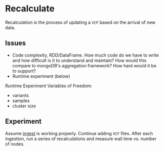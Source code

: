 # Recalculate

Recalculation is the process of updating a `VCF` based on the arrival of new data.

## Issues

- Code complexity, RDD/DataFrame.  How much code do we have to write and how difficult is it to understand and maintain?  How would this compare to mongoDB's aggregation framework?  How hard would it be to support?
- Runtime experiment (below)

Runtime Experiment Variables of Freedom:
- variants
- samples
- cluster size

## Experiment

Assume [ingest](ingest.md) is working properly.  Continue adding `VCF` files.  After each ingestion, run a series of recalculations and measure wall time vs. number of nodes.